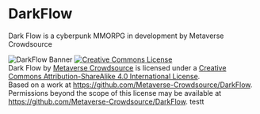 # DarkFlow
Dark Flow is a cyberpunk MMORPG in development by Metaverse Crowdsource 

![DarkFlow Banner](https://github.com/Metaverse-Crowdsource/DarkFlow/blob/main/DF.png)
<a rel="license" href="http://creativecommons.org/licenses/by-sa/4.0/"><img alt="Creative Commons License" style="border-width:0" src="https://i.creativecommons.org/l/by-sa/4.0/88x31.png" /></a><br /><span xmlns:dct="http://purl.org/dc/terms/" property="dct:title">Dark Flow</span> by <a xmlns:cc="http://creativecommons.org/ns#" href="https://github.com/Metaverse-Crowdsource/DarkFlow" property="cc:attributionName" rel="cc:attributionURL">Metaverse Crowdsource</a> is licensed under a <a rel="license" href="http://creativecommons.org/licenses/by-sa/4.0/">Creative Commons Attribution-ShareAlike 4.0 International License</a>.<br />Based on a work at <a xmlns:dct="http://purl.org/dc/terms/" href="https://github.com/Metaverse-Crowdsource/DarkFlow" rel="dct:source">https://github.com/Metaverse-Crowdsource/DarkFlow</a>.<br />Permissions beyond the scope of this license may be available at <a xmlns:cc="http://creativecommons.org/ns#" href="https://github.com/Metaverse-Crowdsource/DarkFlow" rel="cc:morePermissions">https://github.com/Metaverse-Crowdsource/DarkFlow</a>.
testt

